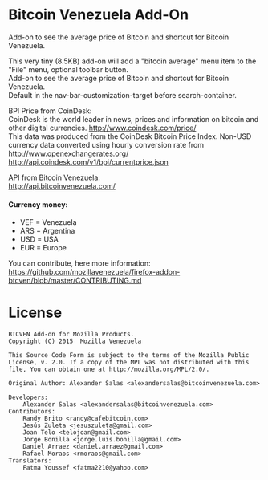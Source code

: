 Bitcoin Venezuela Add-On
========================
Add-on to see the average price of Bitcoin and shortcut for Bitcoin Venezuela.

This very tiny (8.5KB) add-on will add a "bitcoin average" menu item to the "File" menu, optional toolbar button.<br>
Add-on to see the average price of Bitcoin and shortcut for Bitcoin Venezuela.<br>
Default in the nav-bar-customization-target before search-container. 

BPI Price from CoinDesk: <br>
CoinDesk is the world leader in news, prices and information on bitcoin and other digital currencies.
http://www.coindesk.com/price/ <br>
This data was produced from the CoinDesk Bitcoin Price Index. Non-USD currency data converted using hourly conversion rate from http://www.openexchangerates.org/ <br>
http://api.coindesk.com/v1/bpi/currentprice.json

API from Bitcoin Venezuela: <br>
http://api.bitcoinvenezuela.com/

#### Currency money:
* VEF = Venezuela
* ARS = Argentina
* USD = USA
* EUR = Europe

You can contribute, here more information:<br>
https://github.com/mozillavenezuela/firefox-addon-btcven/blob/master/CONTRIBUTING.md

License
=======

    BTCVEN Add-on for Mozilla Products.
    Copyright (C) 2015  Mozilla Venezuela

    This Source Code Form is subject to the terms of the Mozilla Public
    License, v. 2.0. If a copy of the MPL was not distributed with this
    file, You can obtain one at http://mozilla.org/MPL/2.0/.

	Original Author: Alexander Salas <alexandersalas@bitcoinvenezuela.com>

  	Developers: 
  		Alexander Salas <alexandersalas@bitcoinvenezuela.com>
  	Contributors:   
  		Randy Brito <randy@cafebitcoin.com>
  		Jesús Zuleta <jesuszuleta@gmail.com>
  		Joan Telo <telojoan@gmail.com>
  		Jorge Bonilla <jorge.luis.bonilla@gmail.com>
  		Daniel Arraez <daniel.arraez@gmail.com>
  		Rafael Moraos <rmoraos@gmail.com>
  	Translators:    
  		Fatma Youssef <fatma2210@yahoo.com>

